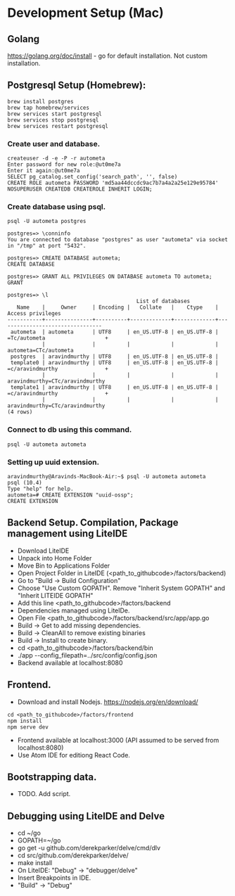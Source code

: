# Development Setup (Mac)

## Golang
https://golang.org/doc/install - go for default installation. Not custom installation.

## Postgresql Setup (Homebrew):
```
brew install postgres
brew tap homebrew/services
brew services start postgresql
brew services stop postgresql
brew services restart postgresql
```

### Create user and database.
```
createuser -d -e -P -r autometa
Enter password for new role:@ut0me7a
Enter it again:@ut0me7a
SELECT pg_catalog.set_config('search_path', '', false)
CREATE ROLE autometa PASSWORD 'md5aa44dccdc9ac7b7a4a2a25e129e95784' NOSUPERUSER CREATEDB CREATEROLE INHERIT LOGIN;
```

### Create database using psql.
```
psql -U autometa postgres

postgres=> \conninfo
You are connected to database "postgres" as user "autometa" via socket in "/tmp" at port "5432".

postgres=> CREATE DATABASE autometa;
CREATE DATABASE

postgres=> GRANT ALL PRIVILEGES ON DATABASE autometa TO autometa;
GRANT

postgres=> \l
                                         List of databases
   Name    |     Owner     | Encoding |   Collate   |    Ctype    |        Access privileges        
-----------+---------------+----------+-------------+-------------+---------------------------------
 autometa  | autometa      | UTF8     | en_US.UTF-8 | en_US.UTF-8 | =Tc/autometa                   +
           |               |          |             |             | autometa=CTc/autometa
 postgres  | aravindmurthy | UTF8     | en_US.UTF-8 | en_US.UTF-8 | 
 template0 | aravindmurthy | UTF8     | en_US.UTF-8 | en_US.UTF-8 | =c/aravindmurthy               +
           |               |          |             |             | aravindmurthy=CTc/aravindmurthy
 template1 | aravindmurthy | UTF8     | en_US.UTF-8 | en_US.UTF-8 | =c/aravindmurthy               +
           |               |          |             |             | aravindmurthy=CTc/aravindmurthy
(4 rows)
```

### Connect to db using this command.
`psql -U autometa autometa`

### Setting up uuid extension.
```
aravindmurthy@Aravinds-MacBook-Air:~$ psql -U autometa autometa
psql (10.4)
Type "help" for help.
autometa=# CREATE EXTENSION "uuid-ossp";
CREATE EXTENSION
```

## Backend Setup. Compilation, Package management using LiteIDE
* Download LiteIDE
* Unpack into Home Folder
* Move Bin to Applications Folder
* Open Project Folder in LiteIDE (<path_to_githubcode>/factors/backend)
* Go to "Build -> Build Configuration"
* Choose "Use Custom GOPATH". Remove "Inherit System GOPATH" and  "Inherit LITEIDE GOPATH"
* Add this line <path_to_githubcode>/factors/backend
* Dependencies managed using LiteIDe.
* Open File <path_to_githubcode>/factors/backend/src/app/app.go
* Build -> Get to add missing dependencies.
* Build -> CleanAll to remove existing binaries
* Build -> Install to create binary.
* cd <path_to_githubcode>/factors/backend/bin
* ./app --config_filepath=../src/config/config.json
* Backend available at localhost:8080

## Frontend.
* Download and install Nodejs. https://nodejs.org/en/download/
```
cd <path_to_githubcode>/factors/frontend
npm install
npm serve dev
```
* Frontend available at localhost:3000  (API assumed to be served from localhost:8080)
* Use Atom IDE for editiong React Code.

## Bootstrapping data.
* TODO. Add script.

## Debugging using LiteIDE and Delve
* cd ~/go
* GOPATH=~/go
* go get -u github.com/derekparker/delve/cmd/dlv
* cd src/github.com/derekparker/delve/
* make install
* On LiteIDE:  "Debug" -> "debugger/delve"
* Insert Breakpoints in IDE.
* "Build" -> "Debug"
